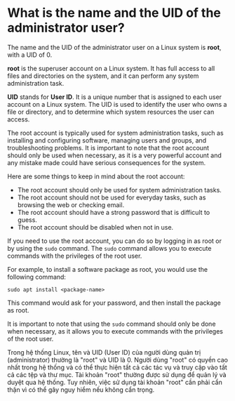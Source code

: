 # What is the name and the UID of the administrator user?

The name and the UID of the administrator user on a Linux system is **root**, with a UID of 0.

**root** is the superuser account on a Linux system. It has full access to all files and directories on the system, and it can perform any system administration task.

**UID** stands for **User ID**. It is a unique number that is assigned to each user account on a Linux system. The UID is used to identify the user who owns a file or directory, and to determine which system resources the user can access.

The root account is typically used for system administration tasks, such as installing and configuring software, managing users and groups, and troubleshooting problems. It is important to note that the root account should only be used when necessary, as it is a very powerful account and any mistake made could have serious consequences for the system.

Here are some things to keep in mind about the root account:

- The root account should only be used for system administration tasks.
- The root account should not be used for everyday tasks, such as browsing the web or checking email.
- The root account should have a strong password that is difficult to guess.
- The root account should be disabled when not in use.

If you need to use the root account, you can do so by logging in as root or by using the `sudo` command. The `sudo` command allows you to execute commands with the privileges of the root user.

For example, to install a software package as root, you would use the following command:

`sudo apt install <package-name>`

This command would ask for your password, and then install the package as root.

It is important to note that using the `sudo` command should only be done when necessary, as it allows you to execute commands with the privileges of the root user.

Trong hệ thống Linux, tên và UID (User ID) của người dùng quản trị (administrator) thường là "root" và UID là 0. Người dùng "root" có quyền cao nhất trong hệ thống và có thể thực hiện tất cả các tác vụ và truy cập vào tất cả các tệp và thư mục. Tài khoản "root" thường được sử dụng để quản lý và duyệt qua hệ thống. Tuy nhiên, việc sử dụng tài khoản "root" cần phải cẩn thận vì có thể gây nguy hiểm nếu không cẩn trọng.